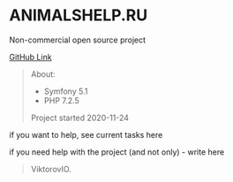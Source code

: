 # ANIMALSHELP.RU
Non-commercial open source project

[GitHub Link](http://github.com/ViktorovIO/animalshelp.ru)

>About:
>- Symfony 5.1
>- PHP 7.2.5
>
>Project started 2020-11-24

if you want to help, see current tasks here

if you need help with the project (and not only) - write here

> ViktorovIO.